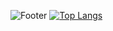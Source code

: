 ![Footer](https://capsule-render.vercel.app/api?type=waving&color=timeGradient&height=100&section=footer&text=POP%20THAT%20CHAMPAGNE%20FOR%20CHAMPION&fontSize=40&animation=blink&)
[![Top Langs](https://github-readme-stats.vercel.app/api/top-langs/?username=ohjunee&layout=compact&hide_rank=true&card_width=900)](https://github.com/ohjunee/github-readme-stats)


<!--

**ohjunee/ohjunee** is a ✨ _special_ ✨ repository because its `README.md` (this file) appears on your GitHub profile.

Here are some ideas to get you started:

- 🔭 I’m currently working on ...
- 🌱 I’m currently learning ...
- 👯 I’m looking to collaborate on ...
- 🤔 I’m looking for help with ...
- 💬 Ask me about ...
- 📫 How to reach me: ...
- 😄 Pronouns: ...
- ⚡ Fun fact: ...
-->
